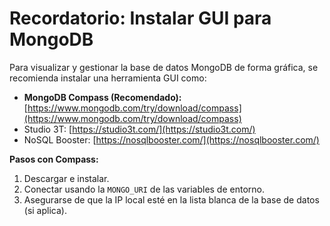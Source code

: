 # Recordatorio: Instalar GUI para MongoDB

Para visualizar y gestionar la base de datos MongoDB de forma gráfica, se recomienda instalar una herramienta GUI como:

- **MongoDB Compass (Recomendado):** [https://www.mongodb.com/try/download/compass](https://www.mongodb.com/try/download/compass)
- Studio 3T: [https://studio3t.com/](https://studio3t.com/)
- NoSQL Booster: [https://nosqlbooster.com/](https://nosqlbooster.com/)

**Pasos con Compass:**
1. Descargar e instalar.
2. Conectar usando la `MONGO_URI` de las variables de entorno.
3. Asegurarse de que la IP local esté en la lista blanca de la base de datos (si aplica). 